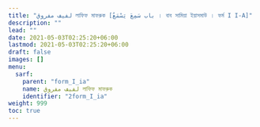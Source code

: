 ```yaml
---
title: "لفيف مفروق লাফিফ মাফরুক [باب سَمِعَ يَسْمَعُ । বাব সামিয়া ইয়াসমাউ । ফর্ম I I-A]"
description: ""
lead: ""
date: 2021-05-03T02:25:20+06:00
lastmod: 2021-05-03T02:25:20+06:00
draft: false
images: []
menu: 
  sarf:
    parent: "form_I_ia"
    name: لفيف مفروق লাফিফ মাফরুক
    identifier: "2form_I_ia"
weight: 999
toc: true
---
```



